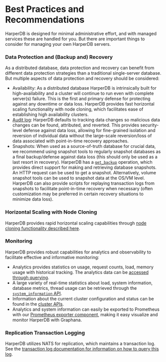 # Best Practices and Recommendations

HarperDB is designed for minimal administrative effort, and with managed services these are handled for you. But there are important things to consider for managing your own HarperDB servers.

### Data Protection and (Backup and) Recovery

As a distributed database, data protection and recovery can benefit from different data protection strategies than a traditional single-server database. But multiple aspects of data protection and recovery should be considered:

* Availability: As a distributed database HarperDB is intrinsically built for high-availability and a cluster will continue to run even with complete server(s) failure. This is the first and primary defense for protecting against any downtime or data loss. HarperDB provides fast horizontal scaling functionality with node cloning, which facilitates ease of establishing high availability clusters.
* [Audit log](logging/audit-logging.md): HarperDB defaults to tracking data changes so malicious data changes can be found, attributed, and reverted. This provides security-level defense against data loss, allowing for fine-grained isolation and reversion of individual data without the large-scale reversion/loss of data associated with point-in-time recovery approaches.
* Snapshots: When used as a source-of-truth database for crucial data, we recommend using snapshot tools to regularly snapshot databases as a final backup/defense against data loss (this should only be used as a last resort in recovery). HarperDB has a [`get_backup`](../developers/operations-api/databases-and-tables.md#get-backup) operation, which provides direct support for making and retrieving database snapshots. An HTTP request can be used to get a snapshot. Alternatively, volume snapshot tools can be used to snapshot data at the OS/VM level. HarperDB can also provide scripts for replaying transaction logs from snapshots to facilitate point-in-time recovery when necessary (often customization may be preferred in certain recovery situations to minimize data loss).

### Horizontal Scaling with Node Cloning

HarperDB provides rapid horizontal scaling capabilities through [node cloning functionality described here](cloning.md).

### Monitoring

HarperDB provides robust capabilities for analytics and observability to facilitate effective and informative monitoring:
* Analytics provides statistics on usage, request counts, load, memory usage with historical tracking. The analytics data can be [accessed through querying](../technical-details/reference/analytics.md).
* A large variety of real-time statistics about load, system information, database metrics, thread usage can be retrieved through the [`system_information` API](../developers/operations-api/utilities.md).
* Information about the current cluster configuration and status can be found in the [cluster APIs](../developers/operations-api/clustering.md).
* Analytics and system information can easily be exported to Prometheus with our [Prometheus exporter component](https://github.com/HarperDB-Add-Ons/prometheus_exporter), making it easy visualize and monitor HarperDB with Graphana.

### Replication Transaction Logging

HarperDB utilizes NATS for replication, which maintains a transaction log. See the [transaction log documentation for information on how to query this log](logging/transaction-logging.md).
